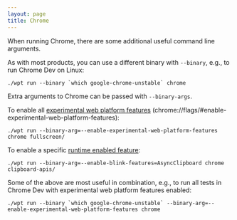 ```yaml
---
layout: page
title: Chrome
---
```

When running Chrome, there are some additional useful command line arguments.

As with most products, you can use a different binary with `--binary`, e.g., to
run Chrome Dev on Linux:

```
./wpt run --binary `which google-chrome-unstable` chrome
```

Extra arguments to Chrome can be passed with `--binary-args`.

To enable all [experimental web platform features](https://www.chromium.org/blink/runtime-enabled-features) (chrome://flags/#enable-experimental-web-platform-features):

```
./wpt run --binary-arg=--enable-experimental-web-platform-features chrome fullscreen/
```

To enable a specific [runtime enabled feature](http://dev.chromium.org/blink/runtime-enabled-features):

```
./wpt run --binary-arg=--enable-blink-features=AsyncClipboard chrome clipboard-apis/
```

Some of the above are most useful in combination, e.g., to run all tests in
Chrome Dev with experimental web platform features enabled:

```
./wpt run --binary `which google-chrome-unstable` --binary-arg=--enable-experimental-web-platform-features chrome
```

